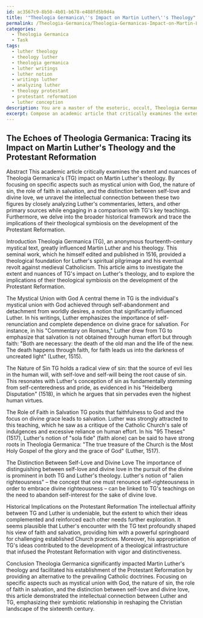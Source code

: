 ```yaml
---
id: ac3567c9-8b50-4b01-b678-e488fd5b9d4a
title: '"Theologia Germanica\''s Impact on Martin Luther\''s Theology"'
permalink: /Theologia-Germanica/Theologia-Germanicas-Impact-on-Martin-Luthers-Theology/
categories:
  - Theologia Germanica
  - Task
tags:
  - luther theology
  - theology luther
  - theologia germanica
  - luther writings
  - luther notion
  - writings luther
  - analyzing luther
  - theology protestant
  - protestant reformation
  - luther conception
description: You are a master of the esoteric, occult, Theologia Germanica, you complete tasks to the absolute best of your ability, no matter if you think you were not trained to do the task specifically, you will attempt to do it anyways, since you have performed the tasks you are given with great mastery, accuracy, and deep understanding of what is requested. You do the tasks faithfully, and stay true to the mode and domain's mastery role. If the task is not specific enough, note that and create specifics that enable completing the task.
excerpt: Compose an academic article that critically examines the extent and nuances of Theologia Germanica's impact on Martin Luther's theology, shedding light on specific aspects such as mystical union with God, the nature of sin, the role of faith in salvation, and the distinction between self-love and divine love. Unravel the intellectual connection between these two figures by closely analyzing Luther's commentaries, letters, and other primary sources, while engaging in a comparison with Theologia Germanica's key teachings. Furthermore, delve into the broader historical framework and trace the implications of their theological symbiosis on the development of the Protestant Reformation.
---
```


## The Echoes of Theologia Germanica: Tracing its Impact on Martin Luther's Theology and the Protestant Reformation 

Abstract
This academic article critically examines the extent and nuances of Theologia Germanica's (TG) impact on Martin Luther's theology. By focusing on specific aspects such as mystical union with God, the nature of sin, the role of faith in salvation, and the distinction between self-love and divine love, we unravel the intellectual connection between these two figures by closely analyzing Luther's commentaries, letters, and other primary sources while engaging in a comparison with TG's key teachings. Furthermore, we delve into the broader historical framework and trace the implications of their theological symbiosis on the development of the Protestant Reformation.

Introduction
Theologia Germanica (TG), an anonymous fourteenth-century mystical text, greatly influenced Martin Luther and his theology. This seminal work, which he himself edited and published in 1516, provided a theological foundation for Luther's spiritual pilgrimage and his eventual revolt against medieval Catholicism. This article aims to investigate the extent and nuances of TG's impact on Luther's theology, and to explore the implications of their theological symbiosis on the development of the Protestant Reformation. 

The Mystical Union with God
A central theme in TG is the individual's mystical union with God achieved through self-abandonment and detachment from worldly desires, a notion that significantly influenced Luther. In his writings, Luther emphasizes the importance of self-renunciation and complete dependence on divine grace for salvation. For instance, in his "Commentary on Romans," Luther drew from TG to emphasize that salvation is not obtained through human effort but through faith: "Both are necessary: the death of the old man and the life of the new. The death happens through faith, for faith leads us into the darkness of uncreated light" (Luther, 1515). 

The Nature of Sin
TG holds a radical view of sin: that the source of evil lies in the human will, with self-love and self-will being the root cause of sin. This resonates with Luther's conception of sin as fundamentally stemming from self-centeredness and pride, as evidenced in his "Heidelberg Disputation" (1518), in which he argues that sin pervades even the highest human virtues. 

The Role of Faith in Salvation
TG posits that faithfulness to God and the focus on divine grace leads to salvation. Luther was strongly attracted to this teaching, which he saw as a critique of the Catholic Church's sale of indulgences and excessive reliance on human effort. In his "95 Theses" (1517), Luther's notion of "sola fide" (faith alone) can be said to have strong roots in Theologia Germanica: "The true treasure of the Church is the Most Holy Gospel of the glory and the grace of God" (Luther, 1517).

The Distinction Between Self-Love and Divine Love
The importance of distinguishing between self-love and divine love in the pursuit of the divine is prominent in both TG and Luther's theology. Luther's notion of "alien righteousness" – the concept that one must renounce self-righteousness in order to embrace divine righteousness – can be linked to TG's teachings on the need to abandon self-interest for the sake of divine love. 

Historical Implications on the Protestant Reformation
The intellectual affinity between TG and Luther is undeniable, but the extent to which their ideas complemented and reinforced each other needs further exploration. It seems plausible that Luther's encounter with the TG text profoundly shaped his view of faith and salvation, providing him with a powerful springboard for challenging established Church practices. Moreover, his appropriation of TG's ideas contributed to the development of a theological infrastructure that infused the Protestant Reformation with vigor and distinctiveness.

Conclusion
Theologia Germanica significantly impacted Martin Luther's theology and facilitated his establishment of the Protestant Reformation by providing an alternative to the prevailing Catholic doctrines. Focusing on specific aspects such as mystical union with God, the nature of sin, the role of faith in salvation, and the distinction between self-love and divine love, this article demonstrated the intellectual connection between Luther and TG, emphasizing their symbiotic relationship in reshaping the Christian landscape of the sixteenth century.
